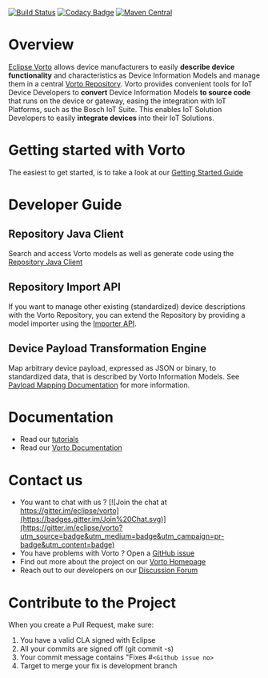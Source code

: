 [![Build Status](https://travis-ci.org/eclipse/vorto.svg?branch=development)](https://travis-ci.org/eclipse/vorto)
[![Codacy Badge](https://api.codacy.com/project/badge/Grade/569649bfe2594bedae2cd172e5ee0741)](https://www.codacy.com/app/alexander-edelmann/vorto?utm_source=github.com&amp;utm_medium=referral&amp;utm_content=eclipse/vorto&amp;utm_campaign=Badge_Grade)
[![Maven Central](https://maven-badges.herokuapp.com/maven-central/org.eclipse.vorto/parent/badge.svg)](https://maven-badges.herokuapp.com/maven-central/org.eclipse.vorto/parent)

# Overview

[Eclipse Vorto](http://www.eclipse.org/vorto) allows device manufacturers to easily **describe device functionality** and characteristics as Device Information Models and manage them in a central [Vorto Repository](http://vorto.eclipse.org). Vorto provides convenient tools for IoT Device Developers to **convert** Device Information Models **to source code** that runs on the device or gateway, easing the integration with IoT Platforms, such as the Bosch IoT Suite. This enables IoT Solution Developers to easily **integrate devices** into their IoT Solutions.

 
# Getting started with Vorto 

The easiest to get started, is to take a look at our [Getting Started Guide](https://www.eclipse.org/vorto/gettingstarted/)

# Developer Guide

## Repository Java Client

Search and access Vorto models as well as generate code using the [Repository Java Client](client/repository-java-client/Readme.md)

## Repository Import API

If you want to manage other existing (standardized) device descriptions with the Vorto Repository, you can extend the Repository by providing a model importer using the [Importer API](repository/repository-importer/Readme.md).

## Device Payload Transformation Engine

Map arbitrary device payload, expressed as JSON or binary, to standardized data, that is described by Vorto Information Models. See [Payload Mapping Documentation](https://www.eclipse.org/vorto/documentation/mappingengine) for more information. 

# Documentation

- Read our [tutorials](https://www.eclipse.org/vorto/tutorials/)
- Read our [Vorto Documentation](https://www.eclipse.org/vorto/documentation)

# Contact us
 - You want to chat with us ? [![Join the chat at https://gitter.im/eclipse/vorto](https://badges.gitter.im/Join%20Chat.svg)](https://gitter.im/eclipse/vorto?utm_source=badge&utm_medium=badge&utm_campaign=pr-badge&utm_content=badge)
 - You have problems with Vorto ? Open a [GitHub issue](https://github.com/eclipse/vorto/issues)
 - Find out more about the project on our [Vorto Homepage](http://www.eclipse.org/vorto)
 - Reach out to our developers on our [Discussion Forum](http://eclipse.org/forums/eclipse.vorto) 

# Contribute to the Project

When you create a Pull Request, make sure:

1. You have a valid CLA signed with Eclipse
2. All your commits are signed off (git commit -s)
3. Your commit message contains "Fixes #`<Github issue no>`
4. Target to merge your fix is development branch


